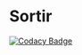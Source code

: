 # Sortir

[![Codacy Badge](https://app.codacy.com/project/badge/Grade/3a4a464afc724ad291f86b40f5520d05)](https://www.codacy.com/gh/caliendojulien/Corentin/dashboard?utm_source=github.com&amp;utm_medium=referral&amp;utm_content=caliendojulien/Corentin&amp;utm_campaign=Badge_Grade)